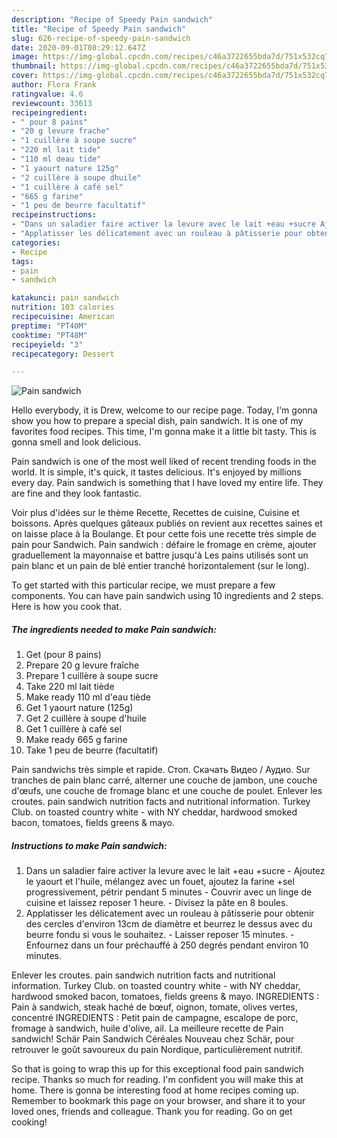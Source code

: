 ```yaml
---
description: "Recipe of Speedy Pain sandwich"
title: "Recipe of Speedy Pain sandwich"
slug: 626-recipe-of-speedy-pain-sandwich
date: 2020-09-01T08:29:12.647Z
image: https://img-global.cpcdn.com/recipes/c46a3722655bda7d/751x532cq70/pain-sandwich-photo-principale-de-la-recette.jpg
thumbnail: https://img-global.cpcdn.com/recipes/c46a3722655bda7d/751x532cq70/pain-sandwich-photo-principale-de-la-recette.jpg
cover: https://img-global.cpcdn.com/recipes/c46a3722655bda7d/751x532cq70/pain-sandwich-photo-principale-de-la-recette.jpg
author: Flora Frank
ratingvalue: 4.6
reviewcount: 33613
recipeingredient:
- " pour 8 pains"
- "20 g levure frache"
- "1 cuillère à soupe sucre"
- "220 ml lait tide"
- "110 ml deau tide"
- "1 yaourt nature 125g"
- "2 cuillère à soupe dhuile"
- "1 cuillère à café sel"
- "665 g farine"
- "1 peu de beurre facultatif"
recipeinstructions:
- "Dans un saladier faire activer la levure avec le lait +eau +sucre Ajoutez le yaourt et l&#39;huile, mélangez avec un fouet, ajoutez la farine +sel progressivement, pétrir pendant 5 minutes Couvrir avec un linge de cuisine et laissez reposer 1 heure. Divisez la pâte en 8 boules."
- "Applatisser les délicatement avec un rouleau à pâtisserie pour obtenir des cercles d&#39;environ 13cm de diamètre et beurrez le dessus avec du beurre fondu si vous le souhaitez.  Laisser reposer 15 minutes. Enfournez dans un four préchauffé à 250 degrés pendant environ 10 minutes."
categories:
- Recipe
tags:
- pain
- sandwich

katakunci: pain sandwich 
nutrition: 103 calories
recipecuisine: American
preptime: "PT40M"
cooktime: "PT48M"
recipeyield: "3"
recipecategory: Dessert

---
```



![Pain sandwich](https://img-global.cpcdn.com/recipes/c46a3722655bda7d/751x532cq70/pain-sandwich-photo-principale-de-la-recette.jpg)

Hello everybody, it is Drew, welcome to our recipe page. Today, I'm gonna show you how to prepare a special dish, pain sandwich. It is one of my favorites food recipes. This time, I'm gonna make it a little bit tasty. This is gonna smell and look delicious.

Pain sandwich is one of the most well liked of recent trending foods in the world. It is simple, it's quick, it tastes delicious. It's enjoyed by millions every day. Pain sandwich is something that I have loved my entire life. They are fine and they look fantastic.

Voir plus d&#39;idées sur le thème Recette, Recettes de cuisine, Cuisine et boissons. Après quelques gâteaux publiés on revient aux recettes saines et on laisse place à la Boulange. Et pour cette fois une recette très simple de pain pour Sandwich. Pain sandwich : défaire le fromage en crème, ajouter graduellement la mayonnaise et battre jusqu&#39;à Les pains utilisés sont un pain blanc et un pain de blé entier tranché horizontalement (sur le long).


To get started with this particular recipe, we must prepare a few components. You can have pain sandwich using 10 ingredients and 2 steps. Here is how you cook that.

<!--inarticleads1-->

##### The ingredients needed to make Pain sandwich:

1. Get  (pour 8 pains)
1. Prepare 20 g levure fraîche
1. Prepare 1 cuillère à soupe sucre
1. Take 220 ml lait tiède
1. Make ready 110 ml d&#39;eau tiède
1. Get 1 yaourt nature (125g)
1. Get 2 cuillère à soupe d&#39;huile
1. Get 1 cuillère à café sel
1. Make ready 665 g farine
1. Take 1 peu de beurre (facultatif)


Pain sandwichs très simple et rapide. Стоп. Скачать Видео / Аудио. Sur tranches de pain blanc carré, alterner une couche de jambon, une couche d&#39;œufs, une couche de fromage blanc et une couche de poulet. Enlever les croutes. pain sandwich nutrition facts and nutritional information. Turkey Club. on toasted country white - with NY cheddar, hardwood smoked bacon, tomatoes, fields greens &amp; mayo. 

<!--inarticleads2-->

##### Instructions to make Pain sandwich:

1. Dans un saladier faire activer la levure avec le lait +eau +sucre - Ajoutez le yaourt et l&#39;huile, mélangez avec un fouet, ajoutez la farine +sel progressivement, pétrir pendant 5 minutes - Couvrir avec un linge de cuisine et laissez reposer 1 heure. - Divisez la pâte en 8 boules.
1. Applatisser les délicatement avec un rouleau à pâtisserie pour obtenir des cercles d&#39;environ 13cm de diamètre et beurrez le dessus avec du beurre fondu si vous le souhaitez.  - Laisser reposer 15 minutes. - Enfournez dans un four préchauffé à 250 degrés pendant environ 10 minutes.


Enlever les croutes. pain sandwich nutrition facts and nutritional information. Turkey Club. on toasted country white - with NY cheddar, hardwood smoked bacon, tomatoes, fields greens &amp; mayo. INGREDIENTS : Pain à sandwich, steak haché de bœuf, oignon, tomate, olives vertes, concentré INGREDIENTS : Petit pain de campagne, escalope de porc, fromage à sandwich, huile d&#39;olive, ail. La meilleure recette de Pain sandwich! Schär Pain Sandwich Céréales Nouveau chez Schär, pour retrouver le goût savoureux du pain Nordique, particulièrement nutritif. 

So that is going to wrap this up for this exceptional food pain sandwich recipe. Thanks so much for reading. I'm confident you will make this at home. There is gonna be interesting food at home recipes coming up. Remember to bookmark this page on your browser, and share it to your loved ones, friends and colleague. Thank you for reading. Go on get cooking!
